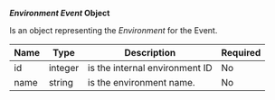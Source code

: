 **_Environment Event_ Object**

Is an object representing the _Environment_  for the Event.

| Name | Type | Description | Required |
| ---- | ---- | ----------- | -------- |
| id | integer | is the internal environment ID | No |
| name | string | is the environment name. | No |